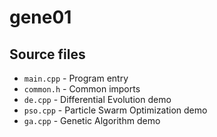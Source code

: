 # gene01

## Source files
* `main.cpp` - Program entry
* `common.h` - Common imports
* `de.cpp` - Differential Evolution demo
* `pso.cpp` - Particle Swarm Optimization demo
* `ga.cpp` - Genetic Algorithm demo